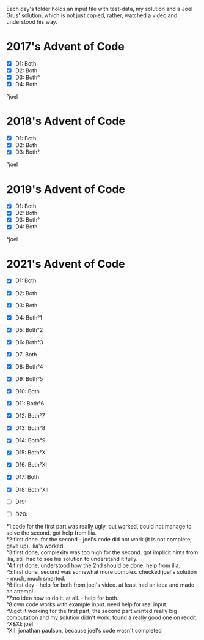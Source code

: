 Each day's folder holds an input file with test-data, my solution and a Joel Grus' solution, which is not just copied, rather, watched a video and understood his way.</br>

# 2017's Advent of Code
- [x] D1: Both. 
- [x] D2: Both
- [x] D3: Both°
- [x] D4: Both

°joel

# 2018's Advent of Code
- [x] D1: Both
- [x] D2: Both
- [x] D3: Both°

°joel

# 2019's Advent of Code
- [x] D1: Both
- [x] D2: Both
- [x] D3: Both°
- [x] D4: Both

°joel

# 2021's Advent of Code
- [x] D1:  Both
- [x] D2:  Both
- [x] D3:  Both
- [x] D4:  Both°1
- [x] D5:  Both°2
- [x] D6:  Both°3
- [x] D7:  Both
- [x] D8:  Both°4
- [x] D9:  Both°5
- [x] D10: Both
- [x] D11: Both°6
- [x] D12: Both°7
- [x] D13: Both°8
- [x] D14: Both°9
- [x] D15: Both°X
- [x] D16: Both°XI
- [x] D17: Both
- [x] D18: Both°XII
- [ ] D19:
- [ ] D20:


°1:code for the first part was really ugly, but worked, could not manage to solve the second. got help from Ilia.</br>
°2:first done. for the second - joel's code did not work (it is not complete, gave up). ilia's worked.</br> 
°3:first done, complexity was too high for the second. got implicit hints from ilia, still had to see his solution to understand it fully.</br>
°4:first done, understood how the 2nd should be done, help from ilia.</br>
°5:first done, second was somewhat more complex. checked joel's solution - much, much smarted.</br>
°6:first day - help for both from joel's video. at least had an idea and made an attemp!</br>
°7:no idea how to do it. at all. - help for both.</br>
°8:own code works with example input. need help for real input.</br>
°9:got it working for the first part, the second part wanted really big computation and my solution didn't work. found a really good one on reddit.</br>
°X&XI: joel</br>
°XII: jonathan paulson, because joel's code wasn't completed</br>
